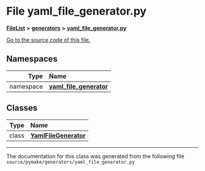 
# File yaml\_file\_generator.py



[**FileList**](files.md) **>** [**generators**](dir_37593b55cf35ebc86f5d534ab79306ef.md) **>** [**yaml\_file\_generator.py**](yaml__file__generator_8py.md)

[Go to the source code of this file.](yaml__file__generator_8py_source.md)












## Namespaces

| Type | Name |
| ---: | :--- |
| namespace | [**yaml\_file\_generator**](namespacepymake_1_1generators_1_1yaml__file__generator.md) <br> |

## Classes

| Type | Name |
| ---: | :--- |
| class | [**YamlFileGenerator**](classpymake_1_1generators_1_1yaml__file__generator_1_1YamlFileGenerator.md) <br> |














------------------------------
The documentation for this class was generated from the following file `source/pymake/generators/yaml_file_generator.py`